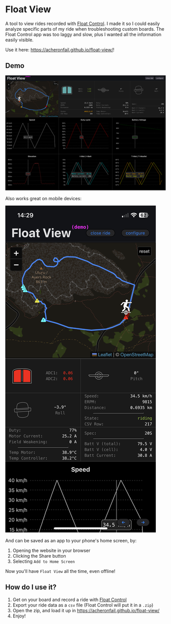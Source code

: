# Float View

A tool to view rides recorded with [Float Control]. I made it so I could easily analyze specific parts of my ride when troubleshooting custom boards. The Float Control app was too laggy and slow, plus I wanted all the information easily visible.

Use it here: <https://acheronfail.github.io/float-view/>!

## Demo

![demo image of Float View in browser](./.github/demo.png)

Also works great on mobile devices:

![demo image of Float View on mobile](./.github/mobile.png)

And can be saved as an app to your phone's home screen, by:

1. Opening the website in your browser
2. Clicking the Share button
3. Selecting `Add to Home Screen`

Now you'll have `Float View` all the time, even offline!

## How do I use it?

1. Get on your board and record a ride with [Float Control]
2. Export your ride data as a `csv` file (Float Control will put it in a `.zip`)
3. Open the zip, and load it up in <https://acheronfail.github.io/float-view/>
4. Enjoy!

[Float Control]: https://apps.apple.com/us/app/float-control-vesc-companion/id1590924299
